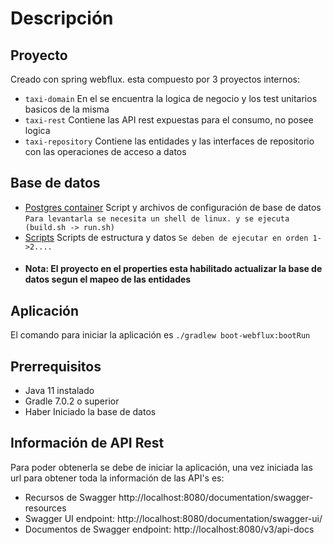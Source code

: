 # Descripción

## Proyecto 
Creado con spring webflux. esta compuesto por 3 proyectos internos:
* ``taxi-domain`` En el se encuentra la logica de negocio y los test unitarios basicos de la misma
* ``taxi-rest`` Contiene las API rest expuestas para el consumo, no posee logica
* ``taxi-repository`` Contiene las entidades y las interfaces de repositorio con las operaciones de acceso a datos

## Base de datos
* [Postgres container](database/docker) Script y archivos de configuración de base de datos
``Para levantarla se necesita un shell de linux. y se ejecuta (build.sh -> run.sh)``
* [Scripts](database/data) Scripts de estructura y datos ``Se deben de ejecutar en orden 1->2....``
* #### Nota: El proyecto en el properties esta habilitado actualizar la base de datos segun el mapeo de las entidades


## Aplicación

El comando para iniciar la aplicación es ``./gradlew boot-webflux:bootRun``

## Prerrequisitos
* Java 11 instalado 
* Gradle 7.0.2 o superior 
* Haber Iniciado la base de datos

## Información de API Rest
Para poder obtenerla se debe de iniciar la aplicación, una vez iniciada las url para obtener toda la información de las API's es:

* Recursos de Swagger http://localhost:8080/documentation/swagger-resources
* Swagger UI endpoint: http://localhost:8080/documentation/swagger-ui/
* Documentos de Swagger endpoint: http://localhost:8080/v3/api-docs

  
